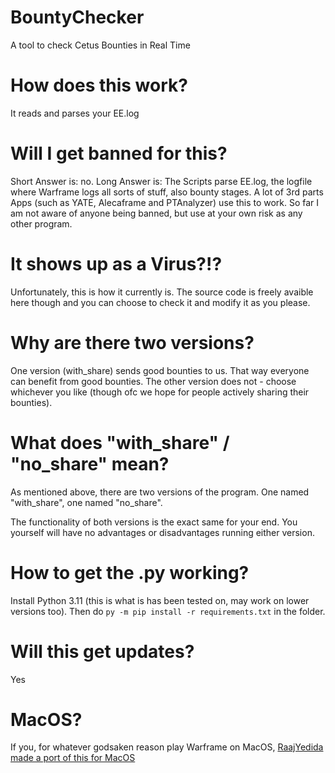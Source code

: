 # BountyChecker
A tool to check Cetus Bounties in Real Time

# How does this work?
It reads and parses your EE.log

# Will I get banned for this?
Short Answer is: no.
Long Answer is: The Scripts parse EE.log, the logfile where Warframe logs all sorts of stuff, also bounty stages. A lot of 3rd parts Apps (such as YATE, Alecaframe and PTAnalyzer) use this to work. So far I am not aware of anyone being banned, but use at your own risk as any other program. 

# It shows up as a Virus?!?
Unfortunately, this is how it currently is. The source code is freely avaible here though and you can choose to check it and modify it as you please.

# Why are there two versions?
One version (with_share) sends good bounties to us. That way everyone can benefit from good bounties. The other version does not - choose whichever you like (though ofc we hope for people actively sharing their bounties). 

# What does "with_share" / "no_share" mean?
As mentioned above, there are two versions of the program. One named "with_share", one named "no_share". 

The functionality of both versions is the exact same for your end. You yourself will have no advantages or disadvantages running either version.

# How to get the .py working?
Install Python 3.11 (this is what is has been tested on, may work on lower versions too). Then do `py -m pip install -r requirements.txt` in the folder.

# Will this get updates?
Yes

# MacOS?
If you, for whatever godsaken reason play Warframe on MacOS, [RaajYedida made a port of this for MacOS](https://github.com/RaajYedida/WFBountyCheckerMacOS)
